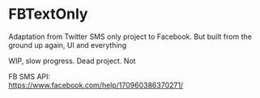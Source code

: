 # FBTextOnly
Adaptation from Twitter SMS only project to Facebook. But built from the ground up again, UI and everything

WIP, slow progress. Dead project. Not 

FB SMS API:
<br/>
https://www.facebook.com/help/170960386370271/
